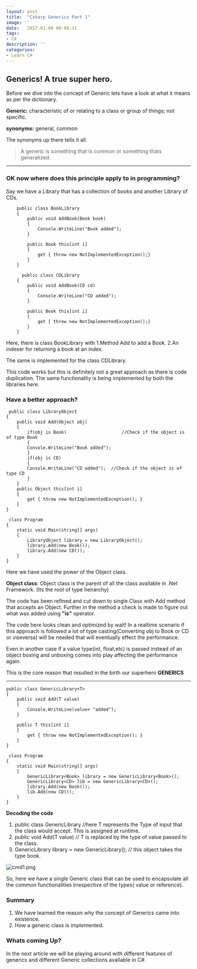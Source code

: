 ```yaml
---
layout: post
title:  "Csharp Generics Part 1"
image: ''
date:   2017-01-08 00:06:31
tags:
- C#
description: ''
categories:
- Learn C# 
---
```


## Generics! A true super hero.

Before we dive into the concept of Generic lets have a look at what it means as per the dictionary.

**Generic:** characteristic of or relating to a class or group of things; not specific.

**synonyms:**	general, common 

The synonyms up there tells it all.

> A generic is something that is common or something thats generalized.



___


### OK now where does this principle apply to in programming?

Say we have a Library that has a collection of books and another Library of CDs.

	    public class BookLibrary
    	{
        	public void AddBook(Book book)
        	{
             	Console.WriteLine("Book added");
        	}
            
        	public Book this[int i]
        	{
            	get { throw new NotImplementedException();}
        	}
    	}
        
          public class CDLibrary
    	{
        	public void AddBook(CD cd)
        	{
             	Console.WriteLine("CD added");
        	}
            
        	public Book this[int i]
        	{
            	get { throw new NotImplementedException();}
        	}
    	}
        
Here, there is class BookLibrary with
1.Method Add to add a Book.
2.An indexer for returning a book at an index.

The same is implemented for the class CDLibrary.

This code works but this is definitely not a great approach as there is code duplication. The same functionality is being implemented by both the libraries here.

### Have a better approach?

	 public class LibraryObject
    {
        public void Add(Object obj)
        {
            if(obj is Book)						//Check if the object is of type Book
            {
            Console.WriteLine("Book added");
            }
            if(obj is CD)
            {
            Console.WriteLine("CD added");	//Check if the object is of type CD
            }
        }
        public Object this[int i]
        {
            get { throw new NotImplementedException(); }
        }
    }
    
     class Program
    {
        static void Main(string[] args)
        {
            LibraryObject library = new LibraryObject();
            library.Add(new Book());
            library.Add(new CD());
        }
    }

Here we have used the power of the Object class.

**Object class**: Object class is the parent of all the class available in .Net Framework. (Its the root of type heirarchy)

The code has been refined and cut down to single Class with Add method that accepts an Object. Further in the method
a check is made to figure out what was added using **"is"** operator.

The code here looks clean and optimized by wait!
In a realtime scenario if this approach is followed a lot of type casting(Converting obj to Book or CD or viseversa) will be needed that will eventually effect the performance.

Even in another case if a value type(int, float,etc) is passed instead of an object boxing and unboxing comes into play affecting the performance again.

This is the core reason that resulted in the birth our superhero **GENERICS**
____

	public class GenericLibrary<T>
    {
        public void Add(T value)
        {
            Console.WriteLine(value+ "added");
        }

        public T this[int i]
        {
            get { throw new NotImplementedException(); }
        }
    }
    
     class Program
    {
        static void Main(string[] args)
        {
            GenericLibrary<Book> library = new GenericLibrary<Book>();
            GenericLibrary<CD> lib = new GenericLibrary<CD>();
            library.Add(new Book());
            lib.Add(new CD());
        }
    }

**Decoding the code**

1. public class GenericLibrary<T>  //here T represents the Type of input that the class would accept. This is 		    								 assigned at runtime.
2. public void Add(T value)     // T is replaced by the type of value passed to the class.
3. GenericLibrary<Book> library = new GenericLibrary<Book>();  // this object takes the type book.

![cmd1.png]({{site.baseurl}}/_posts/cmd1.png)


So, here we have a single Generic class that can be used to encapsulate all the common functionalities irrespective of the types( value or reference).

### Summary

1. We have learned the reason why the concept of Generics came into existence.
2. How a generic class is implemented.

### Whats coming Up?

In the next article we will be playing around with different features of generics and different Generic collections available in C#.
